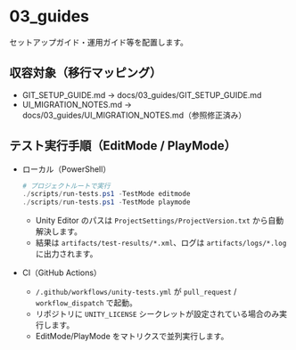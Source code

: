 # 03_guides

セットアップガイド・運用ガイド等を配置します。

## 収容対象（移行マッピング）
  
- GIT_SETUP_GUIDE.md → docs/03_guides/GIT_SETUP_GUIDE.md
- UI_MIGRATION_NOTES.md → docs/03_guides/UI_MIGRATION_NOTES.md（参照修正済み）

## テスト実行手順（EditMode / PlayMode）

- ローカル（PowerShell）

  ```powershell
  # プロジェクトルートで実行
  ./scripts/run-tests.ps1 -TestMode editmode
  ./scripts/run-tests.ps1 -TestMode playmode
  ```

  - Unity Editor のパスは `ProjectSettings/ProjectVersion.txt` から自動解決します。
  - 結果は `artifacts/test-results/*.xml`、ログは `artifacts/logs/*.log` に出力されます。

- CI（GitHub Actions）

  - `/.github/workflows/unity-tests.yml` が `pull_request` / `workflow_dispatch` で起動。
  - リポジトリに `UNITY_LICENSE` シークレットが設定されている場合のみ実行します。
  - EditMode/PlayMode をマトリクスで並列実行します。

